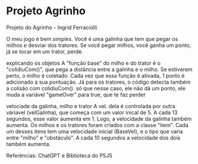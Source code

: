 # Projeto Agrinho
Projeto do Agrinho - Ingrid Ferraciolli

O meu jogo é bem simples. Você é uma galinha que tem que pegar os milhos e desviar dos tratores. Se você pegar milhos, você ganha um ponto, já se tocar em um trator, perde.

explicando os objetos
A "função base" do milho e do trator é o "colidiuCom()", que pega a distância entre a galinha e o milho. Se estiverem perto, o milho é coletado. Cada vez que essa função é ativada, 1 ponto é adicionado à sua pontuação.
Já para os tratores, o código detecta também a colisão com colidiuCom(). só que nesse caso, ele não dá um ponto, ele muda a variável "gameOver" para true, que te faz perder

velociade da galinha, milho e trator
A vel. dela é controlada por outra váriavel (velGalinha), que começa com um valor inical de 5. A cada 13 segundos, esse valor aumenta em 1. Logo, a velocidade da galinha também aumenta.
Os milhos e os tratores foram criados com a classe "item". Cada um desses itens tem uma velocidade inicial (BaseVel), e o tipo que varia entre "milho" e "obstáculo". A cada 10 segundos a velocidade dos dois também aumenta.


Referências: ChatGPT e Biblioteca do P5JS

